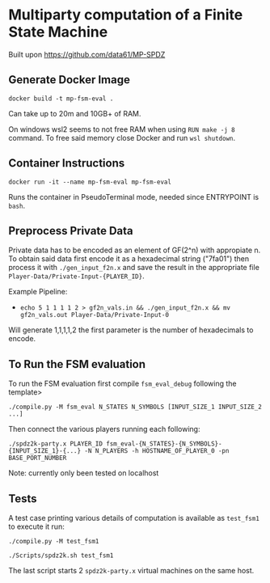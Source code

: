 # Multiparty computation of a Finite State Machine
Built upon https://github.com/data61/MP-SPDZ

## Generate Docker Image
`docker build -t mp-fsm-eval .`

Can take up to 20m and 10GB+ of RAM.

On windows wsl2 seems to not free RAM when using `RUN make -j 8` command.
To free said memory close Docker and run `wsl shutdown`.

## Container Instructions
`docker run -it --name mp-fsm-eval mp-fsm-eval`

Runs the container in PseudoTerminal mode, needed since ENTRYPOINT is `bash`.

## Preprocess Private Data
Private data has to be encoded as an element of GF(2^n) with appropiate n.
To obtain said data first encode it as a hexadecimal string ("7fa01") then process it with `./gen_input_f2n.x`
and save the result in the appropriate file `Player-Data/Private-Input-{PLAYER_ID}`.

Example Pipeline:
- `echo 5 1 1 1 1 2 > gf2n_vals.in && ./gen_input_f2n.x && mv gf2n_vals.out Player-Data/Private-Input-0`

Will generate 1,1,1,1,2 the first parameter is the number of hexadecimals to encode.

## To Run the FSM evaluation 
To run the FSM evaluation first compile `fsm_eval_debug` following the template>

`./compile.py -M fsm_eval N_STATES N_SYMBOLS [INPUT_SIZE_1 INPUT_SIZE_2 ...]`

Then connect the various players running each following:

`./spdz2k-party.x PLAYER_ID fsm_eval-{N_STATES}-{N_SYMBOLS}-{INPUT_SIZE_1}-{...} -N N_PLAYERS -h HOSTNAME_OF_PLAYER_0 -pn BASE_PORT_NUMBER`

Note: currently only been tested on localhost

## Tests
A test case printing various details of computation is available as `test_fsm1` to execute it run:

`./compile.py -M test_fsm1`

`./Scripts/spdz2k.sh test_fsm1`

The last script starts 2 `spdz2k-party.x` virtual machines on the same host.

